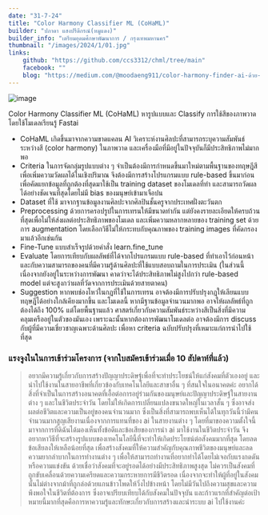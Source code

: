 ```yaml
---
date: "31-7-24"
title: "Color Harmony Classifier ML (CoHaML)"
builder: "ปภาดา แสงปรีดีกรณ์(หมูแดง)"
builder_info: "เตรียมอุดมศึกษาพัฒนาการ / กรุงเทพมหานคร"
thumbnail: "/images/2024/1/01.jpg"
links:
	github: "https://github.com/ccs3312/chml/tree/main"
	facebook: ""
	blog: "https://medium.com/@moodaeng911/color-harmony-finder-ai-ด้วย-fastai-90ecc303961e"
---
```


![image](/images/2024/1/01.jpg)

Color Harmony Classifier ML (CoHaML) หารูปแบบและ Classify การใช้สีของภาพวาดโดยใช้โมเดลเรียนรู้ Fastai
- CoHaML เกิดขึ้นมาจากความขาดแคลน AI วิเคราะห์งานศิลปะที่สามารถระบุความสัมพันธ์ระหว่างสี (color harmony) ในภาพวาด และเครื่องมือที่มีอยู่ในปัจจุบันก็มีประสิทธิภาพไม่มากพอ
- Criteria ในการจัดกลุ่มรูปแบบต่าง ๆ จำเป็นต้องมีการกำหนดขึ้นมาใหม่ตามพื้นฐานของทฤษฎีสีเพื่อเพิ่มความวัดผลได้ในเชิงปริมาณ จึงต้องมีการสร้างโปรแกรมแบบ rule-based ขึ้นมาก่อน เพื่อคัดแยกข้อมูลที่ถูกต้องที่สุดมาใช้เป็น training dataset ของโมเดลที่ทำ และสามารถวัดผลได้อย่างชัดเจนที่สุดโดยไม่มี bias ของมนุษย์เข้ามาเจือปน
- Dataset ที่ใช้ มาจากฐานข้อมูลงานศิลปะจากศิลปินชั้นครูจากประเทศฝั่งตะวันตก
- Preprocessing ด้วยการครอปรูปในการเทรนให้มีขนาดท่ากัน แต่ยังคงรายละเอียดให้ครบถ้วนที่สุดเพื่อไม่ให้ส่งผลต่อประสิทธิภาพของโมเดล และเพิ่มความหลากหลายของ training set ด้วยการ augmentation โดยเลือกวิธีไม่ให้กระทบกับคุณภาพของ training images ที่คัดกรองมาแล้วอีกเช่นกัน
- Fine-Tune แบบสำเร็จรูปด้วยคำสั่ง learn.fine_tune
- Evaluate โดยการเทียบกับผลลัพธ์ที่ได้จากโปรแกรมแบบ rule-based ที่ทำเอาไว้ก่อนหน้า และกับความสามารถของคนที่มีความรู้ด้านศิลปะที่ใช้แบบสอบถามในการประเมิน (ในส่วนนี้เนื่องจากยังอยู่ในระหว่างการพัฒนา คาดว่าจะได้ประสิทธิภาพไม่สูงไปกว่า rule-based model แต่จะสูงกว่าผลที่วัดจากการประเมินด้วยสายตาคน)
- Suggestion หากพบช่องโหว่ในกฎที่ใช้ในการเทรน อาจต้องมีการปรับปรุงกฎให้เลียนแบบทฤษฎีได้อย่างใกล้เคียงมากขึ้น และโมเดลนี้ หากมีฐานข้อมูลจำนวนมากพอ อาจให้ผลลัพธ์ที่ถูกต้องได้ถึง 100% แต่โดยพื้นฐานแล้ว ศาสตร์เกี่ยวกับความสัมพันธ์ระหว่างสีเป็นสิ่งที่มีความคลุมเครืออยู่ในตัวของมันเอง เพราะฉะนั้นหากต้องการพัฒนาโมเดลต่อ อาจต้องมีการ discuss กับผู้ที่มีความเชี่ยวชาญเฉพาะด้านศิลปะ เพื่อหา criteria ฉบับปรับปรุงที่เหมาะแก่การนำไปใช้ที่สุด

### แรงจูงในในการเข้าร่วมโครงการ (จากใบสมัครเข้าร่วมเมื่อ 10 สัปดาห์ที่แล้ว)

> อยากมีความรู้เกี่ยวกับการสร้างปัญญาประดิษฐ์เพื่อที่จะทำประโยชน์ให้แก่สังคมที่ตัวเองอยู่ และนำไปใช้งานในสายอาชีพที่เกี่ยวข้องกับเทคโนโลยีและสาขาอื่น ๆ ที่สนใจในอนาคตค่ะ อยากได้สิ่งที่จำเป็นในการสร้างอนาคตที่เอื้อต่อการอยู่ร่วมกันของมนุษย์และปัญญาประดิษฐ์ในสายงานต่าง ๆ และในชีวิตประจำวัน โดยไม่ให้เกิดการเปลี่ยนแปลงขนาดใหญ่ในเวลาสั้น ๆ ซึ่งอาจส่งผลต่อชีวิตและความเป็นอยู่ของคนจำนวนมาก ซึ่งเป็นสิ่งที่สามารถพบเห็นได้ในทุกวันนี้ว่ามีคนจำนวนมากสูญเสียงานเนื่องจากการแทนที่ของ ai ในสายงานต่าง ๆ โดยที่มาของความตั้งใจนี้มาจากการที่ดิฉันได้มองเห็นทั้งข้อดีและข้อเสียของการนำ ai มาใช้งานในชีวิตประจำวัน จึงอยากหาวิธีที่จะสร้างรูปแบบของเทคโนโลยีนี้ที่จะทำให้เกิดประโยชน์ต่อสังคมมากที่สุด โดยลดข้อเสียลงให้เหลือน้อยที่สุด เพื่อสร้างสังคมที่ให้ความสำคัญกับคุณภาพชีวิตของมนุษย์และลดความยากลำบากในการทำงานต่าง ๆ เพื่อให้สามารถทำงานที่อยากทำได้โดยไม่เจอกับแรงกดดันหรือความแข่งขัน ด้วยเชื่อว่าสังคมที่จะอยู่รอดได้อย่างมีประสิทธิภาพสูงสุด ไม่ควรเป็นสังคมที่ถูกขับเคลื่อนด้วยความเครียดและความกระหายการมีชีวิตรอด เนื่องจากจะทำให้ผู้ที่อยู่ในสังคมนั้นไม่ต่างจากม้าที่ถูกล่อด้วยแกนข้าวโพดให้วิ่งไปข้างหน้า โดยไม่มีวันไปถึงความสุขและความพึงพอใจในชีวิตที่ต้องการ ซึ่งอาจเปรียบเทียบได้กับสังคมในปัจจุบัน และก้าวแรกที่สำคัญต่อเป้าหมายนี้มากที่สุดคือการหาความรู้และทักษะเกี่ยวกับการสร้างและนำระบบ ai ไปใช้งานค่ะ
    